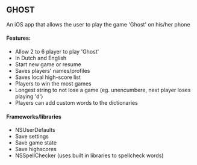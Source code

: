## GHOST
An iOS app that allows the user to play the game 'Ghost' on his/her phone

#### Features:
* Allow 2 to 6 player to play 'Ghost'
 * In Dutch and English
 * Start new game or resume
 * Saves players' names/profiles
* Saves local high-score list
 * Players to win the most games
 * Longest string to not lose a game (eg. unencumbere, next player loses playing 'd')
* Players can add custom words to the dictionaries

#### Frameworks/libraries
* NSUserDefaults
 * Save settings
 * Save game state
 * Save highscores
* NSSpellChecker (uses built in libraries to spellcheck words)

